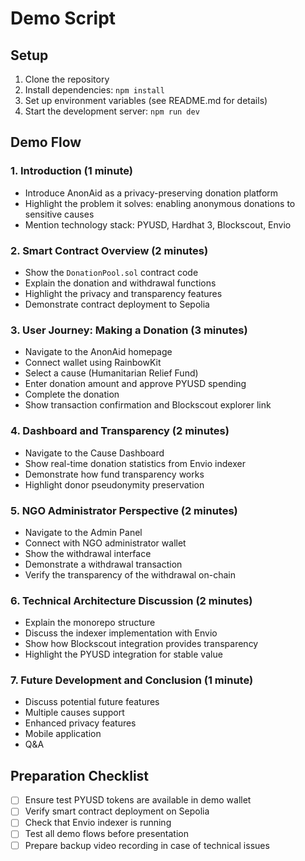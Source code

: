 # Demo Script

## Setup

1. Clone the repository
2. Install dependencies: `npm install`
3. Set up environment variables (see README.md for details)
4. Start the development server: `npm run dev`

## Demo Flow

### 1. Introduction (1 minute)

- Introduce AnonAid as a privacy-preserving donation platform
- Highlight the problem it solves: enabling anonymous donations to sensitive causes
- Mention technology stack: PYUSD, Hardhat 3, Blockscout, Envio

### 2. Smart Contract Overview (2 minutes)

- Show the `DonationPool.sol` contract code
- Explain the donation and withdrawal functions
- Highlight the privacy and transparency features
- Demonstrate contract deployment to Sepolia

### 3. User Journey: Making a Donation (3 minutes)

- Navigate to the AnonAid homepage
- Connect wallet using RainbowKit
- Select a cause (Humanitarian Relief Fund)
- Enter donation amount and approve PYUSD spending
- Complete the donation
- Show transaction confirmation and Blockscout explorer link

### 4. Dashboard and Transparency (2 minutes)

- Navigate to the Cause Dashboard
- Show real-time donation statistics from Envio indexer
- Demonstrate how fund transparency works
- Highlight donor pseudonymity preservation

### 5. NGO Administrator Perspective (2 minutes)

- Navigate to the Admin Panel
- Connect with NGO administrator wallet
- Show the withdrawal interface
- Demonstrate a withdrawal transaction
- Verify the transparency of the withdrawal on-chain

### 6. Technical Architecture Discussion (2 minutes)

- Explain the monorepo structure
- Discuss the indexer implementation with Envio
- Show how Blockscout integration provides transparency
- Highlight the PYUSD integration for stable value

### 7. Future Development and Conclusion (1 minute)

- Discuss potential future features
- Multiple causes support
- Enhanced privacy features
- Mobile application
- Q&A

## Preparation Checklist

- [ ] Ensure test PYUSD tokens are available in demo wallet
- [ ] Verify smart contract deployment on Sepolia
- [ ] Check that Envio indexer is running
- [ ] Test all demo flows before presentation
- [ ] Prepare backup video recording in case of technical issues